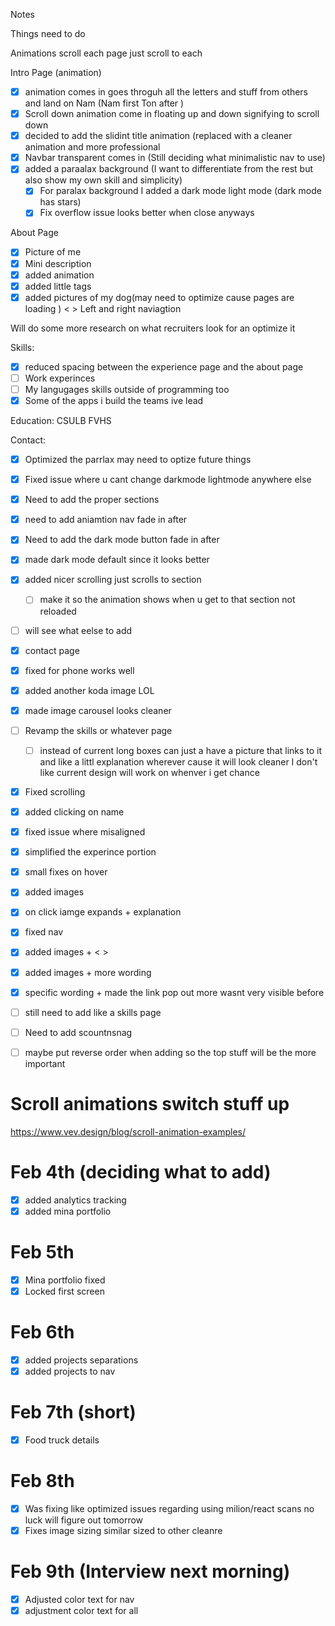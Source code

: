 Notes 


Things need to do

Animations scroll each page just scroll to each

Intro Page (animation)
 - [x] animation comes in goes throguh all the letters and stuff from others and land on Nam (Nam first Ton after )
 - [x] Scroll down animation come in  floating up and down signifying to scroll down
 - [x] decided to add the slidint title animation (replaced with a cleaner animation and more professional
 - [x] Navbar transparent comes in (Still deciding what minimalistic nav to use)
 - [x] added a paraalax background (I want to differentiate from the rest but also show my own skill and simplicity)
    - [x] For paralax background I added a dark mode light mode (dark mode has stars)
    - [x] Fix overflow issue looks better when close anyways
 
About Page
- [x] Picture of me
- [x] Mini description
- [x] added animation
- [x] added little tags 
- [x] added pictures of my dog(may need to optimize cause pages are loading ) < > Left and right naviagtion 

Will do some more research on what recruiters look for an optimize it

Skills:
- [x] reduced spacing between the experience page and the about page 
- [ ] Work experinces
- [ ] My langugages skills outside of programming too
- [x] Some of the apps i build the teams ive lead

Education:
CSULB
FVHS

Contact:

- [x] Optimized the parrlax may need to optize future things
- [x] Fixed issue where u cant change darkmode lightmode anywhere else

- [x] Need to add the proper sections
- [x] need to add aniamtion nav fade in after
- [x] Need to add the dark mode button fade in after
- [x] made dark mode default since it looks better
- [x] added nicer scrolling just scrolls to section 
    - [ ] make it so the animation shows when u get to that section not reloaded 
- [ ] will see what eelse to add
- [x] contact page
- [x] fixed for phone works well
- [x] added another koda image LOL
- [x] made image carousel looks cleaner 
- [ ] Revamp the skills or whatever page 
    - [ ] instead of current long boxes can just a have a picture that links to it and like a littl explanation wherever cause it will look cleaner I don't like current design will work on whenver i get chance
- [x] Fixed scrolling
- [x] added clicking on name
- [x] fixed issue where misaligned
- [x] simplified the experince portion
- [x] small fixes on hover
- [x] added images
- [x] on click iamge expands + explanation
- [x] fixed nav
- [x] added images + < >
- [x] added images + more wording
- [x] specific wording + made the link pop out more wasnt very visible before

- [ ] still need to add like a skills page
- [ ] Need to add scountnsnag
- [ ] maybe put reverse order when adding so the top stuff will be the more important

# Scroll animations switch stuff up
https://www.vev.design/blog/scroll-animation-examples/

# Feb 4th (deciding what to add)
- [x] added analytics tracking
- [x] added mina portfolio

# Feb 5th
- [x] Mina portfolio fixed
- [x] Locked first screen

# Feb 6th
- [x] added projects separations
- [x] added projects to nav

# Feb 7th (short)
- [x] Food truck details

# Feb 8th
- [x] Was fixing like optimized issues regarding using milion/react scans no luck will figure out tomorrow
- [x] Fixes image sizing similar sized to other cleanre

# Feb 9th (Interview next morning)
- [x] Adjusted color text for nav 
- [x] adjustment color text for all